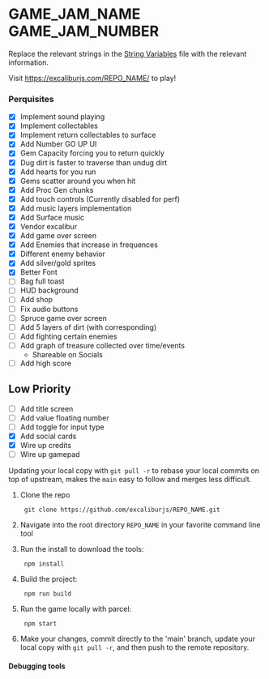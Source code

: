 # GAME_JAM_NAME GAME_JAM_NUMBER

Replace the relevant strings in the [String Variables](/string-vars.md) file with the relevant information.

Visit https://excaliburjs.com/REPO_NAME/ to play!

### Perquisites

* [x] Implement sound playing
* [x] Implement collectables
* [x] Implement return collectables to surface
* [x] Add Number GO UP UI
* [x] Gem Capacity forcing you to return quickly
* [x] Dug dirt is faster to traverse than undug dirt
* [x] Add hearts for you run
* [x] Gems scatter around you when hit
* [x] Add Proc Gen chunks
* [x] Add touch controls (Currently disabled for perf)
* [x] Add music layers implementation
* [x] Add Surface music
* [x] Vendor excalibur
* [x] Add game over screen
* [x] Add Enemies that increase in frequences
* [x] Different enemy behavior
* [x] Add silver/gold sprites
* [x] Better Font
* [ ] Bag full toast
* [ ] HUD background
* [ ] Add shop
* [ ] Fix audio buttons
* [ ] Spruce game over screen
* [ ] Add 5 layers of dirt (with corresponding)
* [ ] Add fighting certain enemies
* [ ] Add graph of treasure collected over time/events
   - Shareable on Socials
* [ ] Add high score

## Low Priority
* [ ] Add title screen
* [ ] Add value floating number
* [ ] Add toggle for input type
* [x] Add social cards
* [x] Wire up credits
* [ ] Wire up gamepad

Updating your local copy with `git pull -r` to rebase your local commits on top of upstream, makes the `main` easy to follow and merges less difficult.

1. Clone the repo

        git clone https://github.com/excaliburjs/REPO_NAME.git

2. Navigate into the root directory `REPO_NAME` in your favorite command line tool

3. Run the install to download the tools:

        npm install

4. Build the project:

        npm run build

5. Run the game locally with parcel:

        npm start

6. Make your changes, commit directly to the 'main' branch, update your local copy with `git pull -r`, and then push to the remote repository.

#### Debugging tools

